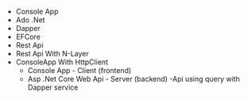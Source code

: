 - Console App 
- Ado .Net
- Dapper
- EFCore
- Rest Api
- Rest Api With N-Layer
- ConsoleApp With HttpClient
	- Console App - Client (frontend)
	- Asp .Net Core Web Api - Server (backend)
-Api using query with Dapper service